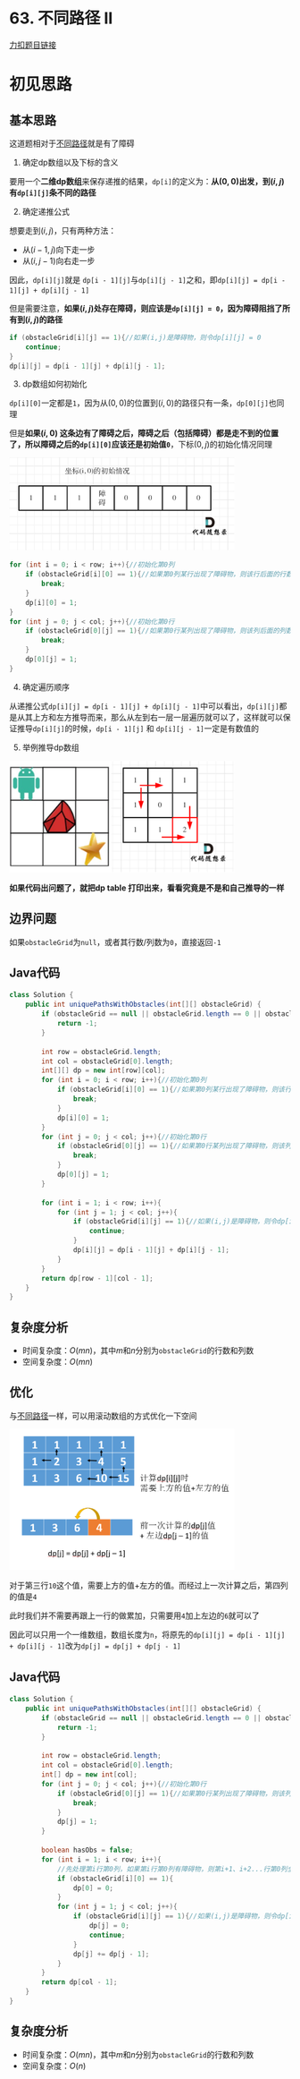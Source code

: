 # 63. 不同路径 II

[力扣题目链接](https://leetcode-cn.com/problems/unique-paths-ii/)

# 初见思路

## 基本思路

这道题相对于<a href="./0062. 不同路径.md">不同路径</a>就是有了障碍

1. 确定dp数组以及下标的含义

要用一个<strong>二维dp数组</strong>来保存递推的结果，`dp[i]`的定义为：<strong>从$(0, 0)$出发，到$(i, j)$ 有`dp[i][j]`条不同的路径</strong>

2. 确定递推公式

想要走到$(i, j)$，只有两种方法：

- 从$(i - 1, j)$向下走一步
- 从$(i, j - 1)$向右走一步

因此，`dp[i][j]`就是 `dp[i - 1][j]`与`dp[i][j - 1]`之和，即`dp[i][j] = dp[i - 1][j] + dp[i][j - 1]`

但是需要注意，<strong>如果$(i, j)$处存在障碍，则应该是`dp[i][j] = 0`，因为障碍阻挡了所有到$(i, j)$的路径</strong>

```java
if (obstacleGrid[i][j] == 1){//如果(i,j)是障碍物，则令dp[i][j] = 0
    continue;
}
dp[i][j] = dp[i - 1][j] + dp[i][j - 1];
```

3. dp数组如何初始化

`dp[i][0]`一定都是`1`，因为从$(0, 0)$的位置到$(i, 0)$的路径只有一条，`dp[0][j]`也同理

但是<strong>如果$(i, 0)$ 这条边有了障碍之后，障碍之后（包括障碍）都是走不到的位置了，所以障碍之后的`dp[i][0]`应该还是初始值`0`</strong>，下标$(0, j)$的初始化情况同理

<img src="../Pictures/63. 不同路径 II.png" width="80%"/>

```java
for (int i = 0; i < row; i++){//初始化第0列
    if (obstacleGrid[i][0] == 1){//如果第0列某行出现了障碍物，则该行后面的行数都无法到达
        break;
    }
    dp[i][0] = 1;
}
for (int j = 0; j < col; j++){//初始化第0行
    if (obstacleGrid[0][j] == 1){//如果第0行某列出现了障碍物，则该列后面的列数都无法到达
        break;
    }
    dp[0][j] = 1;
}
```

4. 确定遍历顺序

从递推公式`dp[i][j] = dp[i - 1][j] + dp[i][j - 1]`中可以看出，`dp[i][j]`都是从其上方和左方推导而来，那么从左到右一层一层遍历就可以了，这样就可以保证推导`dp[i][j]`的时候，`dp[i - 1][j]` 和 `dp[i][j - 1]`一定是有数值的

5. 举例推导dp数组

<img src="../Pictures/63. 不同路径 II02.png" width="80%"/>

<strong>如果代码出问题了，就把dp table 打印出来，看看究竟是不是和自己推导的一样</strong>

## 边界问题

如果`obstacleGrid`为`null`，或者其行数/列数为`0`，直接返回`-1`

## Java代码
```java
class Solution {
    public int uniquePathsWithObstacles(int[][] obstacleGrid) {
        if (obstacleGrid == null || obstacleGrid.length == 0 || obstacleGrid[0].length == 0){
            return -1;
        }

        int row = obstacleGrid.length;
        int col = obstacleGrid[0].length;
        int[][] dp = new int[row][col];
        for (int i = 0; i < row; i++){//初始化第0列
            if (obstacleGrid[i][0] == 1){//如果第0列某行出现了障碍物，则该行后面的行数都无法到达
                break;
            }
            dp[i][0] = 1;
        }
        for (int j = 0; j < col; j++){//初始化第0行
            if (obstacleGrid[0][j] == 1){//如果第0行某列出现了障碍物，则该列后面的列数都无法到达
                break;
            }
            dp[0][j] = 1;
        }

        for (int i = 1; i < row; i++){
            for (int j = 1; j < col; j++){
                if (obstacleGrid[i][j] == 1){//如果(i,j)是障碍物，则令dp[i][j] = 0
                    continue;
                }
                dp[i][j] = dp[i - 1][j] + dp[i][j - 1];
            }
        }
        return dp[row - 1][col - 1];
    }
}
```

## 复杂度分析
- 时间复杂度：$O(mn)$，其中$m$和$n$分别为`obstacleGrid`的行数和列数
- 空间复杂度：$O(mn)$

## 优化

与<a href="./0062. 不同路径.md">不同路径</a>一样，可以用滚动数组的方式优化一下空间

<img src="../Pictures/62. 不同路径02.png" width="80%"/>

对于第三行`10`这个值，需要上方的值+左方的值。而经过上一次计算之后，第四列的值是`4`

此时我们并不需要再跟上一行的做累加，只需要用`4`加上左边的`6`就可以了

因此可以只用一个一维数组，数组长度为`n`，将原先的`dp[i][j] = dp[i - 1][j] + dp[i][j - 1]`改为`dp[j] = dp[j] + dp[j - 1]`

## Java代码
```java
class Solution {
    public int uniquePathsWithObstacles(int[][] obstacleGrid) {
        if (obstacleGrid == null || obstacleGrid.length == 0 || obstacleGrid[0].length == 0){
            return -1;
        }

        int row = obstacleGrid.length;
        int col = obstacleGrid[0].length;
        int[] dp = new int[col];
        for (int j = 0; j < col; j++){//初始化第0行
            if (obstacleGrid[0][j] == 1){//如果第0行某列出现了障碍物，则该列后面的列数都无法到达
                break;
            }
            dp[j] = 1;
        }

        boolean hasObs = false;
        for (int i = 1; i < row; i++){
            //先处理第i行第0列，如果第i行第0列有障碍物，则第i+1、i+2...行第0列全为0
            if (obstacleGrid[i][0] == 1){
                dp[0] = 0;
            }
            for (int j = 1; j < col; j++){
                if (obstacleGrid[i][j] == 1){//如果(i,j)是障碍物，则令dp[i][j] = 0
                    dp[j] = 0;
                    continue;
                }
                dp[j] += dp[j - 1];
            }
        }
        return dp[col - 1];
    }
}
```

## 复杂度分析
- 时间复杂度：$O(mn)$，其中$m$和$n$分别为`obstacleGrid`的行数和列数
- 空间复杂度：$O(n)$